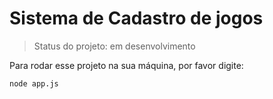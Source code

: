 <h1>Sistema de Cadastro de jogos</h1>

> Status do projeto: em desenvolvimento

Para rodar esse projeto na sua máquina, por favor digite:
```  
node app.js

``` 
